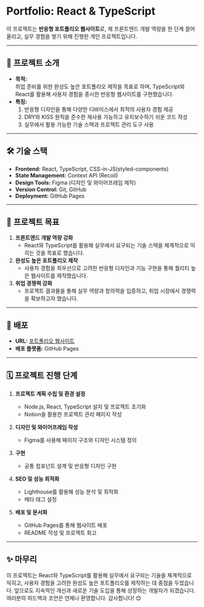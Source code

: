 # Portfolio: React & TypeScript  
이 프로젝트는 **반응형 포트폴리오 웹사이트**로, 제 프론트엔드 개발 역량을 한 단계 끌어올리고, 실무 경험을 쌓기 위해 진행한 개인 프로젝트입니다.  

---

## 🌟 프로젝트 소개  
- **목적:**  
  취업 준비를 위한 완성도 높은 포트폴리오 제작을 목표로 하며, TypeScript와 React를 활용해 사용자 경험을 중시한 반응형 웹사이트를 구현했습니다.  
- **특징:**  
  1. 반응형 디자인을 통해 다양한 디바이스에서 최적의 사용자 경험 제공  
  2. DRY와 KISS 원칙을 준수한 재사용 가능하고 유지보수하기 쉬운 코드 작성  
  3. 실무에서 활용 가능한 기술 스택과 프로젝트 관리 도구 사용  

---

## 🛠 기술 스택  
- **Frontend:** React, TypeScript, CSS-in-JS(styled-components)  
- **State Management:** Context API (Recoil)  
- **Design Tools:** Figma (디자인 및 와이어프레임 제작)  
- **Version Control:** Git, GitHub  
- **Deployment:** GitHub Pages  

---

## 📌 프로젝트 목표  
1. **프론트엔드 개발 역량 강화**  
   - React와 TypeScript를 활용해 실무에서 요구되는 기술 스택을 체계적으로 익히는 것을 목표로 했습니다.  
2. **완성도 높은 포트폴리오 제작**  
   - 사용자 경험을 최우선으로 고려한 반응형 디자인과 기능 구현을 통해 퀄리티 높은 웹사이트를 제작했습니다.  
3. **취업 경쟁력 강화**  
   - 프로젝트 결과물을 통해 실무 역량과 창의력을 입증하고, 취업 시장에서 경쟁력을 확보하고자 했습니다.  

---

## 🚀 배포  
- **URL:** [포트폴리오 웹사이트](https://dinogarlic.github.io/Portfolio-React-Typescript/)  
- **배포 플랫폼:** GitHub Pages  

---

## 🗓 프로젝트 진행 단계  
1. **프로젝트 계획 수립 및 환경 설정**  
   - Node.js, React, TypeScript 설치 및 프로젝트 초기화  
   - Notion을 활용한 프로젝트 관리 페이지 작성  

2. **디자인 및 와이어프레임 작성**  
   - Figma를 사용해 페이지 구조와 디자인 시스템 정의  

3. **구현**  
   - 공통 컴포넌트 설계 및 반응형 디자인 구현

4. **SEO 및 성능 최적화**  
   - Lighthouse를 활용해 성능 분석 및 최적화  
   - 메타 태그 설정  

5. **배포 및 문서화**  
   - GitHub Pages를 통해 웹사이트 배포  
   - README 작성 및 프로젝트 회고  

---

## ✨ 마무리
이 프로젝트는 React와 TypeScript를 활용해 실무에서 요구되는 기술을 체계적으로 익히고, 사용자 경험을 고려한 완성도 높은 포트폴리오를 제작하는 데 중점을 두었습니다.
앞으로도 지속적인 개선과 새로운 기술 도입을 통해 성장하는 개발자가 되겠습니다.
여러분의 피드백과 조언은 언제나 환영합니다. 감사합니다! 😊
